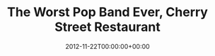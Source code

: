 ---
templateKey: event
guid: 0897940f-6eab-11ea-99c5-002590d1d1b0
date: 2012-11-22T00:00:00+00:00
eventTime: '7-9pm'
title: The Worst Pop Band Ever, Cherry Street Restaurant
artist: The Worst Pop Band Ever
city: Toronto
venue: Cherry Street Restaurant
group: The Worst Pop Band Ever
guests: Attila Fias
---